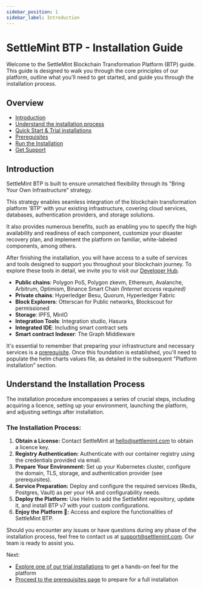 ```yaml
---
sidebar_position: 1
sidebar_label: Introduction
---
```


# SettleMint BTP - Installation Guide

Welcome to the SettleMint Blockchain Transformation Platform (BTP) guide. This guide is designed to walk you through the core principles of our platform, outline what you'll need to get started, and guide you through the installation process.

## Overview
- [Introduction](#introduction)
- [Understand the installation process](#understand-the-installation-process)
- [Quick Start & Trial installations](/docs/launch-platform/self-hosted/installing-on-an-existing-cluster/quick-start-examples-trial-installation/installation-trial-cluster/)
- [Prerequisites](/docs/launch-platform/self-hosted/installing-on-an-existing-cluster/prerequisites/Infrastructure/)
- [Run the Installation](#)
- [Get Support](#) 

## Introduction

SettleMint BTP is built to ensure unmatched flexibility through its "Bring Your Own Infrastructure" strategy. 

This strategy enables seamless integration of the blockchain transformation platform 'BTP' with your existing infrastructure, covering cloud services, databases, authentication providers, and storage solutions. 

It also provides numerous benefits, such as enabling you to specify the high availability and readiness of each component, customize your disaster recovery plan, and implement the platform on familiar, white-labeled components, among others.

<!-- DIAGRAM HERE -->

After finishing the installation, you will have access to a suite of services and tools designed to support you throughout your blockchain journey. To explore these tools in detail, we invite you to visit our [Developer Hub](#). 

- **Public chains**: Polygon PoS, Polygon zkevm, Ethereum, Avalanche, Arbitrum, Optimism, Binance Smart Chain *(Internet access required)*
- **Private chains**: Hyperledger Besu, Quorum, Hyperledger Fabric
- **Block Explorers**: Otterscan for Public networks, Blockscout for permissioned 
- **Storage**: IPFS, MinIO
- **Integration Tools**: Integration studio, Hasura 
- **Integrated IDE**: Including smart contract sets
- **Smart contract Indexer**: The Graph Middleware 

It's essential to remember that preparing your infrastructure and necessary services is a [prerequisite](link). Once this foundation is established, you'll need to populate the helm charts values file, as detailed in the subsequent "Platform installation” section.

## Understand the Installation Process

The installation procedure encompasses a series of crucial steps, including acquiring a licence, setting up your environment, launching the platform, and adjusting settings after installation. 

### The Installation Process: 
1. **Obtain a License:** Contact SettleMint at hello@settlemint.com to obtain a licence key.
2. **Registry Authentication:** Authenticate with our container registry using the credentials provided via email.
3. **Prepare Your Environment:** Set up your Kubernetes cluster, configure the domain, TLS, storage, and authentication provider (see prerequisites).
4. **Service Preparation:** Deploy and configure the required services (Redis, Postgres, Vault) as per your HA and configurability needs.
5. **Deploy the Platform:** Use Helm to add the SettleMint repository, update it, and install BTP v7 with your custom configurations.
6. **Enjoy the Platform 🥳:** Access and explore the functionalities of SettleMint BTP.


Should you encounter any issues or have questions during any phase of the installation process, feel free to contact us at support@settlemint.com. Our team is ready to assist you.


Next: 
- [Explore one of our trial installations](#) to get a hands-on feel for the platform
- [Proceed to the prerequisites page](#) to prepare for a full installation


